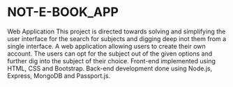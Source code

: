 # NOT-E-BOOK_APP
Web Application
This project is directed towards solving and simplifying the user interface for the search for subjects and digging deep inot them from a single interface.
A web application allowing users to create their own account. The users can 
opt for the subject out of the given options and further dig into the subject of 
their choice.
Front-end implemented using HTML, CSS and Bootstrap.
Back-end development done using Node.js, Express, MongoDB and Passport.js.
